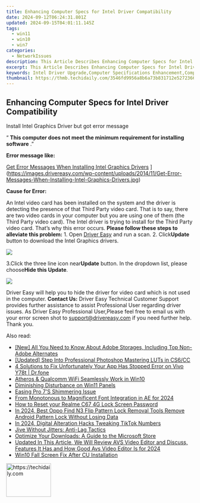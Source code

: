 ```yaml
---
title: Enhancing Computer Specs for Intel Driver Compatibility
date: 2024-09-12T06:24:31.801Z
updated: 2024-09-15T04:01:11.145Z
tags:
  - win11
  - win10
  - win7
categories:
  - NetworkIssues
description: This Article Describes Enhancing Computer Specs for Intel Driver Compatibility
excerpt: This Article Describes Enhancing Computer Specs for Intel Driver Compatibility
keywords: Intel Driver Upgrade,Computer Specifications Enhancement,Compatibility Optimization,GPU Compatibility with Intel Drivers,BIOS Update for Intel,System Compatibility Enhancement,Intel Driver Performance Improvement
thumbnail: https://thmb.techidaily.com/3546fd9956a8b6a73b831712e52723669b090c846a7d2596697ef888fa555dd7.jpg
---
```


## Enhancing Computer Specs for Intel Driver Compatibility

 Install Intel Graphics Driver but got error message

 “ **This computer does not meet the minimum requirement for installing software** .”

**Error message like:**

[Get Error Messages When Installing Intel Graphics Drivers](https://images.drivereasy.com/wp-content/uploads/2014/11/Get-Error-Messages-When-Installing-Intel-Graphics-Drivers.jpg) ](https://images.drivereasy.com/wp-content/uploads/2014/11/Get-Error-Messages-When-Installing-Intel-Graphics-Drivers.jpg)

**Cause for Error:**

An Intel video card has been installed on the system and the driver is detecting the presence of that Third Party video card. That is to say, there are two video cards in your computer but you are using one of them (the Third Party video card). The Intel driver is trying to install for the Third Party video card. That’s why this error occurs. **Please follow these steps to alleviate this problem:** 1\. Open [Driver Easy](https://tools.techidaily.com/drivereasy/download/) and run a scan. 2\. Click**Update** button to download the Intel Graphics drivers.

![](https://images.drivereasy.com/wp-content/uploads/2016/06/img_574f9477ccb94.png)

3.Click the three line icon near**Update** button. In the dropdown list, please choose**Hide this Update**.

![](https://images.drivereasy.com/wp-content/uploads/2016/06/img_574f952aa5025.png)

Driver Easy will help you to hide the driver for video card which is not used in the computer. **Contact Us:** Driver Easy Technical Customer Support provides further assistance to assist Professional User regarding driver issues. As Driver Easy Professional User,Please feel free to email us with your error screen shot to <support@drivereasy.com> if you need further help. Thank you.

<ins class="adsbygoogle"
     style="display:block"
     data-ad-format="autorelaxed"
     data-ad-client="ca-pub-7571918770474297"
     data-ad-slot="1223367746"></ins>

<ins class="adsbygoogle"
     style="display:block"
     data-ad-client="ca-pub-7571918770474297"
     data-ad-slot="8358498916"
     data-ad-format="auto"
     data-full-width-responsive="true"></ins>

<span class="atpl-alsoreadstyle">Also read:</span>
<div><ul>
<li><a href="https://vp-tips.techidaily.com/new-all-you-need-to-know-about-adobe-storages-including-top-non-adobe-alternates/"><u>[New] All You Need to Know About Adobe Storages, Including Top Non-Adobe Alternates</u></a></li>
<li><a href="https://extra-approaches.techidaily.com/updated-step-into-professional-photoshop-mastering-luts-in-cs6cc/"><u>[Updated] Step Into Professional Photoshop Mastering LUTs in CS6/CC</u></a></li>
<li><a href="https://howto.techidaily.com/4-solutions-to-fix-unfortunately-your-app-has-stopped-error-on-vivo-y78t-drfone-by-drfone-fix-android-problems-fix-android-problems/"><u>4 Solutions to Fix Unfortunately Your App Has Stopped Error on Vivo Y78t | Dr.fone</u></a></li>
<li><a href="https://network-issues.techidaily.com/atheros-and-qualcomm-wifi-seamlessly-work-in-win10/"><u>Atheros & Qualcomm WiFi Seamlessly Work in Win10</u></a></li>
<li><a href="https://network-issues.techidaily.com/diminishing-disturbance-on-win11-panels/"><u>Diminishing Disturbance on Win11 Panels</u></a></li>
<li><a href="https://network-issues.techidaily.com/easing-pro-7s-shimmering-issue/"><u>Easing Pro 7'S Shimmering Issue</u></a></li>
<li><a href="https://some-knowledge.techidaily.com/from-monotonous-to-magnificent-font-integration-in-ae-for-2024/"><u>From Monotonous to Magnificent Font Integration in AE for 2024</u></a></li>
<li><a href="https://easy-unlock-android.techidaily.com/how-to-reset-your-realme-c67-4g-lock-screen-password-by-drfone-android/"><u>How to Reset your Realme C67 4G Lock Screen Password</u></a></li>
<li><a href="https://android-unlock.techidaily.com/in-2024-best-oppo-find-n3-flip-pattern-lock-removal-tools-remove-android-pattern-lock-without-losing-data-by-drfone-android/"><u>In 2024, Best Oppo Find N3 Flip Pattern Lock Removal Tools Remove Android Pattern Lock Without Losing Data</u></a></li>
<li><a href="https://article-files.techidaily.com/in-2024-digital-alteration-hacks-tweaking-tiktok-numbers/"><u>In 2024, Digital Alteration Hacks Tweaking TikTok Numbers</u></a></li>
<li><a href="https://network-issues.techidaily.com/jive-without-jitters-anti-lag-tactics/"><u>Jive Without Jitters: Anti-Lag Tactics</u></a></li>
<li><a href="https://win11.techidaily.com/optimize-your-downloads-a-guide-to-the-microsoft-store/"><u>Optimize Your Downloads: A Guide to the Microsoft Store</u></a></li>
<li><a href="https://smart-video-creator.techidaily.com/updated-in-this-article-we-will-review-avs-video-editor-and-discuss-features-it-has-and-how-good-avs-video-editor-is-for-2024/"><u>Updated In This Article, We Will Review AVS Video Editor and Discuss, Features It Has and How Good Avs Video Editor Is for 2024</u></a></li>
<li><a href="https://network-issues.techidaily.com/win10-fall-screen-fix-after-cu-installation/"><u>Win10 Fall Screen Fix After CU Installation</u></a></li>
</ul></div>

<!-- affiliate ads begin -->
<a href="https://aligracehair.sjv.io/c/5597632/2135393/19272" target="_top" id="2135393">
  <img src="//a.impactradius-go.com/display-ad/19272-2135393" border="0" alt="https://techidaily.com" width="120" height="90"/>
</a>
<img height="0" width="0" src="https://aligracehair.sjv.io/i/5597632/2135393/19272" style="position:absolute;visibility:hidden;" border="0" />
<!-- affiliate ads end -->

